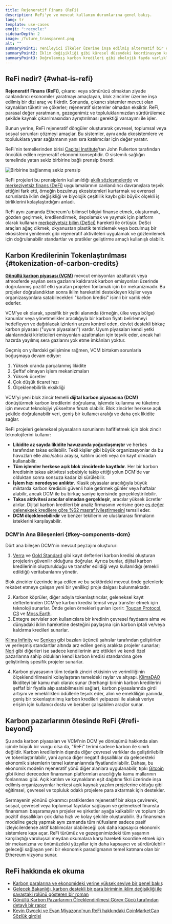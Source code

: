 ```yaml
---
title: Rejeneratif Finans (ReFi)
description: ReFi'ye ve mevcut kullanım durumlarına genel bakış.
lang: tr
template: use-cases
emoji: ":recycle:"
sidebarDepth: 2
image: /future_transparent.png
alt: ""
summaryPoint1: Yenileyici ilkeler üzerine inşa edilmiş alternatif bir ekonomik sistem
summaryPoint2: İklim değişikliği gibi küresel düzeydeki koordinasyon krizlerini çözmek için Ethereum'dan yararlanma girişimi
summaryPoint3: Doğrulanmış karbon kredileri gibi ekolojik fayda varlıklarını büyük ölçüde ölçeklendirmek için bir araç
---
```


## ReFi nedir? {#what-is-refi}

**Rejeneratif Finans (ReFi)**, çıkarıcı veya sömürücü olmaktan ziyade canlandırıcı ekonomiler yaratmayı amaçlayan, blok zincirler üzerine inşa edilmiş bir dizi araç ve fikirdir. Sonunda, çıkarıcı sistemler mevcut olan kaynakları tüketir ve çökerler; rejeneratif sistemler olmadan eksiktir. ReFi, parasal değer yaratmanın, gezegenimiz ve topluluklarımızdan sürdürülemez şekilde kaynak çıkarılmasından ayrıştırılması gerektiği varsayımı ile işler.

Bunun yerine, ReFi rejeneratif döngüler oluşturarak çevresel, toplumsal veya sosyal sorunları çözmeyi amaçlar. Bu sistemler, aynı anda ekosistemlere ve topluluklara yarar sağlamanın yanı sıra katılımcılar için değer yaratır.

ReFi'nin temellerinden birisi [Capital Institute](https://capitalinstitute.org)'tan John Fullerton tarafından öncülük edilen rejeneratif ekonomi konseptidir. O sistemik sağlığın temelinde yatan sekiz birbirine bağlı prensip önerdi:

![Birbirine bağlanmış sekiz prensip](../../assets/use-cases/refi-regenerative-economy-diagram.png)

ReFi projeleri bu prensiplerin kullanıldığı [akıllı sözleşmelerde](/developers/docs/smart-contracts/) ve [merkeziyetsiz finans (DeFi)](/defi/) uygulamalarının canlandırıcı davranışlara teşvik ettiğini fark etti, örneğin bozulmuş ekosistemleri kurtarmak ve evrensel sorunlarda iklim değişikliği ve biyolojik çeşitlilik kaybı gibi büyük ölçekli iş birliklerini kolaylaştırdığını anladı.

ReFi aynı zamanda Ethereum'u bilimsel bilgiyi finanse etmek, oluşturmak, gözden geçirmek, kredilendirmek, depolamak ve yaymak için platform olarak kullanan [merkeziyetsiz bilim (DeSci)](/desci/) hareketi ile örtüşür. DeSci araçları ağaç dikmek, okyanustan plastik temizlemek veya bozulmuş bir ekosistemi yenilemek gibi rejeneratif aktiviteleri uygulamak ve gözlemlemek için doğrulanabilir standartlar ve pratikler geliştirme amaçlı kullanışlı olabilir.

## Karbon Kredilerinin Tokenlaştırılması {#tokenization-of-carbon-credits}

**[Gönüllü karbon piyasası (VCM)](https://climatefocus.com/so-what-voluntary-carbon-market-exactly/)** mevcut emisyonları azaltarak veya atmosferde yayılan sera gazlarını kaldırarak karbon emisyonları üzerinde doğrulanmış pozitif etki yaratan projeleri fonlamak için bir mekanizmadır. Bu projeler doğrulandıktan sonra iklim hareketini destekleyen kişiler veya organizasyonlara satabilecekleri "karbon kredisi" isimli bir varlık elde ederler.

VCM'ye ek olarak, spesifik bir yetki alanında (örneğin, ülke veya bölge) kanunlar veya yönetmelikler aracılığıyla bir karbon fiyatı belirlemeyi hedefleyen ve dağıtılacak izinlerin arzını kontrol eden, devlet destekli birkaç karbon piyasası ("uyum piyasaları") vardır. Uyum piyasaları kendi yetki alanlarındaki kirleticileri emisyonları azaltmaları için teşvik eder, ancak hali hazırda yayılmış sera gazlarını yok etme imkânları yoktur.

Geçmiş on yıllardaki gelişimine rağmen, VCM birtakım sorunlarla boğuşmaya devam ediyor:

1. Yüksek oranda parçalanmış likidite
2. Şeffaf olmayan işlem mekanizmaları
3. Yüksek ücretler
4. Çok düşük ticaret hızı
5. Ölçeklenebilirlik eksikliği

VCM'yi yeni blok zincir temelli **dijital karbon piyasasına (DCM)** dönüştürmek karbon kredilerini doğrulama, işlemde kullanma ve tüketme için mevcut teknolojiyi yükseltme fırsatı olabilir. Blok zincirler herkese açık şekilde doğrulanabilir veri, geniş bir kullanıcı aralığı ve daha çok likidite sağlar.

ReFi projeleri geleneksel piyasaların sorunlarını hafifletmek için blok zincir teknolojilerini kullanır:

- **Likidite az sayıda likidite havuzunda yoğunlaşmıştır** ve herkes tarafından takas edilebilir. Tekil kişiler gibi büyük organizasyonlar da bu havuzları elle alıcı/satıcı arayışı, katılım ücreti veya ön kayıt olmadan kullanabilir.
- **Tüm işlemler herkese açık blok zincirlerde kayıtlıdır**. Her bir karbon kredisinin takas aktivitesi sebebiyle takip ettiği yolun DCM'de var olduktan sonra sonsuza kadar izi sürülebilir.
- **İşlem hızı neredeyse anlıktır**. Klasik piyasalar aracılığıyla büyük miktarda karbon kredisini güvenli hale getirmek günler veya haftalar alabilir, ancak DCM ile bu birkaç saniye içerisinde gerçekleştirilebilir.
- **Takas aktivitesi aracılar olmadan gerçekleşir**, aracılar yüksek ücretler alırlar. Dijital karbon kredileri bir analiz firmasının verisine göre [eş değer geleneksek kredilere göre %62 masraf iyileştirmesini](https://www.klimadao.finance/blog/klimadao-analysis-of-the-base-carbon-tonne) temsil eder.
- **DCM ölçeklenebilirdir** ve benzer tekillerin ve uluslararası firmaların isteklerini karşılayabilir.

### DCM'in Ana Bileşenleri {#key-components-dcm}

Dört ana bileşen DCM'nin mevcut peyzajını oluşturur:

1. [Verra](https://verra.org/project/vcs-program/registry-system/) ve [Gold Standard](https://www.goldstandard.org/) gibi kayıt defterleri karbon kredisi oluşturan projelerin güvenilir olduğunu doğrular. Ayrıca bunlar, dijital karbon kredilerinin oluşturulduğu ve transfer edildiği veya kullanıldığı (emekli edildiği) veritabanlarını yönetir.

Blok zincirler üzerinde inşa edilen ve bu sektördeki mevcut önde gelenlerle rekabet etmeye çalışan yeni bir yenilikçi proje dalgası bulunmaktadır.

2. Karbon köprüler, diğer adıyla tokenlaştırıcılar, geleneksel kayıt defterlerinden DCM'ye karbon kredisi temsil veya transfer etmek için teknoloji sunarlar. Önde gelen örnekleri şunları içerir: [Toucan Protocol](https://toucan.earth/), [C3](https://c3.app/) ve [Moss.Earth](https://moss.earth/).
3. Entegre servisler son kullanıcılara bir kredinin çevresel faydasını alma ve dünyadaki iklim hareketine desteğini paylaşma için karbon iptali ve/veya kaldırma kredileri sunarlar.

[Klima Infinity](https://www.klimadao.finance/infinity) ve [Senken](https://senken.io/) gibi bazıları üçüncü şahıslar tarafından geliştirilen ve yerleşmiş standartlar altında arz edilen geniş aralıkta projeler sunarlar; [Nori](https://nori.com/) gibi diğerleri ise sadece kendilerinin arz ettikleri ve kendi özel pazarlarına sahip oldukları kendi karbon kredisi standardına göre geliştirilmiş spesifik projeler sunarlar.

4. Karbon piyasasının tüm tedarik zinciri etkisinin ve verimliliğinin ölçeklendirilmesini kolaylaştıran temeldeki raylar ve altyapı. [KlimaDAO](http://klimadao.finance/) likiditeyi bir kamu malı olarak sunar (herhangi birinin karbon kredilerini şeffaf bir fiyatla alıp satabilmesini sağlar), karbon piyasalarında girdi artışını ve emeklilikleri ödüllerle teşvik eder, alım ve emekliliğin yanında, geniş bir tokenlaştırılmış karbon kredileri yelpazesi ile alakalı veriye erişim için kullanıcı dostu ve beraber çalışabilen araçlar sunar.

## Karbon pazarlarının ötesinde ReFi {#refi-beyond}

Şu anda karbon piyasaları ve VCM'nin DCM'ye dönüşümü hakkında alan içinde büyük bir vurgu olsa da, "ReFi" terimi sadece karbon ile sınırlı değildir. Karbon kredilerinin dışında diğer çevresel varlıklar da geliştirilebilir ve tokenlaştırılabilir, yani ayrıca diğer negatif dışsallıklar da gelecekteki ekonomik sistemlerin temel katmanlarında fiyatlandırılabilir. Dahası, bu ekonomik modelin rejeneratif yönü diğer alanlara uygulanabilir, tıpkı [Gitcoin](https://gitcoin.co/) gibi ikinci dereceden finansman platformları aracılığıyla kamu mallarının fonlanması gibi. Açık katılım ve kaynakların eşit dağıtımı fikri üzerinde inşa edilmiş organizasyonlar herkesi açık kaynak yazılım projelerine olduğu gibi eğitimsel, çevresel ve topluluk odaklı projelere para aktarmak için destekler.

Sermayenin yönünü çıkarımcı pratiklerden rejeneratif bir akışa çevirerek, sosyal, çevresel veya toplumsal faydalar sağlayan ve geleneksel finansta finansmanı başaramayan projeler ve şirketler ayağa kalkabilir ve toplum için pozitif dışsallıkları çok daha hızlı ve kolay şekilde oluşturabilir. Bu finansman modeline geçiş yapmak aynı zamanda tüm nüfusların sadece pasif izleyicilerdense aktif katılımcılar olabileceği çok daha kapsayıcı ekonomik sistemlere kapı açar. ReFi türümüz ve gezegenimizdeki tüm yaşamın karşılaştığı varoluşsal meydan okumalara karşı hareketi koordine etmek için bir mekanizma ve önümüzdeki yüzyıllar için daha kapsayıcı ve sürdürülebilir geleceği sağlayan yeni bir ekonomik paradigmanın temel katmanı olan bir Ethereum vizyonu sunar.

## ReFi hakkında ek okuma

- [Karbon paralarına ve ekonomideki yerine yüksek seviye bir genel bakış](https://www.klimadao.finance/blog/the-vision-of-a-carbon-currency)
- [Gelecek Bakanlığı, karbon destekli bir para biriminin iklim değişikliği ile savaştaki rolünü gösteren bir roman](https://en.wikipedia.org/wiki/The_Ministry_for_the_Future)
- [Gönüllü Karbon Pazarlarının Ölçeklendirilmesi Görev Gücü tarafından detaylı bir rapor](https://www.iif.com/Portals/1/Files/TSVCM_Report.pdf)
- [Kevin Owocki ve Evan Miyazono'nun ReFi hakkındaki CoinMarketCap Sözlük girdisi](https://coinmarketcap.com/alexandria/glossary/regenerative-finance-refi)
